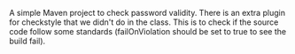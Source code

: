 A simple Maven project to check password validity.
There is an extra plugin for checkstyle that we didn't do in the class. 
This is to check if the source code follow some standards (failOnViolation should be set to true to see the build fail).
